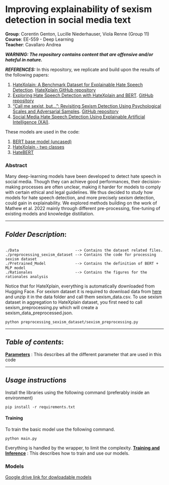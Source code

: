 # Improving explainability of sexism detection in social media text

**Group**: Corentin Genton, Lucille Niederhauser, Viola Renne  (Group 11)  
**Course**: EE-559 - Deep Learning   
**Teacher**: Cavallaro Andrea   

***WARNING: The repository contains content that are offensive and/or hateful in nature.***
 
***REFERENCES:***
In this repository, we replicate and build upon the results of the following papers:
1) [HateXplain: A Benchmark Dataset for Explainable Hate Speech Detection](https://arxiv.org/abs/2012.10289). [HateXplain GitHub repository](https://github.com/hate-alert/HateXplain)
2) [Exploring Hate Speech Detection with HateXplain and BERT](https://arxiv.org/abs/2208.04489). [GitHub repository](https://github.com/sayani-kundu/11711-HateXplain)
3) [“Call me sexist, but...”: Revisiting Sexism Detection Using Psychological Scales
and Adversarial Samples](https://arxiv.org/pdf/2004.12764.pdf). [GitHub repository](https://github.com/gesiscss/theory-driven-sexism-detection)
4) [Social Media Hate Speech Detection Using Explainable Artificial Intelligence (XAI)](https://www.mdpi.com/1999-4893/15/8/291).

These models are used in the code:
1) [BERT base model (uncased)](https://huggingface.co/google-bert/bert-base-uncased)
2) [HateXplain - two classes](https://huggingface.co/Hate-speech-CNERG/bert-base-uncased-hatexplain-rationale-two)
3) [HateBERT](https://huggingface.co/GroNLP/hateBERT)


### Abstract
Many deep-learning models have been developed to detect hate speech in social media. Though they can achieve good performances, their decision-making processes are often unclear, making it harder for models to comply with certain ethical and legal guidelines. We thus decided to study how models for hate speech detection, and more precisely sexism detection, could gain in explainability. We explored methods building on the work of Mathew et al. 2022 mainly through different pre-processing, fine-tuning of existing models and knowledge distillation.

------------------------------------------
***Folder Description***:
------------------------------------------
~~~

./Data                         --> Contains the dataset related files.
./preprocessing_sexism_dataset --> Contains the code for processing sexism dataset
./Pretrained_Model             --> Contains the definition of BERT + MLP model
./Rationales                   --> Contains the figures for the rationales analysis

~~~

Notice that for HateXplain, everything is automatically downloaded from Hugging Face.
For sexism dataset it is required to download data from [here](https://doi.org/10.7802/2251) and unzip it in the data folder and call them sexism_data.csv.
To use sexism dataset in aggregation to HateXplain dataset, you first need to call sexism_preprocessing.py which will create a sexism_data_preprocessed.json.
~~~
python preprocessing_sexism_dataset/sexism_preprocessing.py                    
~~~

------------------------------------------
***Table of contents***:
------------------------------------------

[**Parameters**](Parameters_description.md) : This describes all the different parameter that are used in this code

------------------------------------------
***Usage instructions*** 
------------------------------------------
Install the libraries using the following command (preferably inside an environment)
~~~
pip install -r requirements.txt
~~~

#### Training
To train the basic model use the following command.
~~~
python main.py                           
~~~

Everything is handled by the wrapper, to limit the complexity.
[**Training and Inference**](Training_and_Inference.md) : This describes how to train and use our models.

### Models
[Google drive link for dowloadable models](https://drive.google.com/drive/folders/1qx4Lfo-JRkxqOF-x3gjM5YiTLZkLIYnG?usp=sharing)